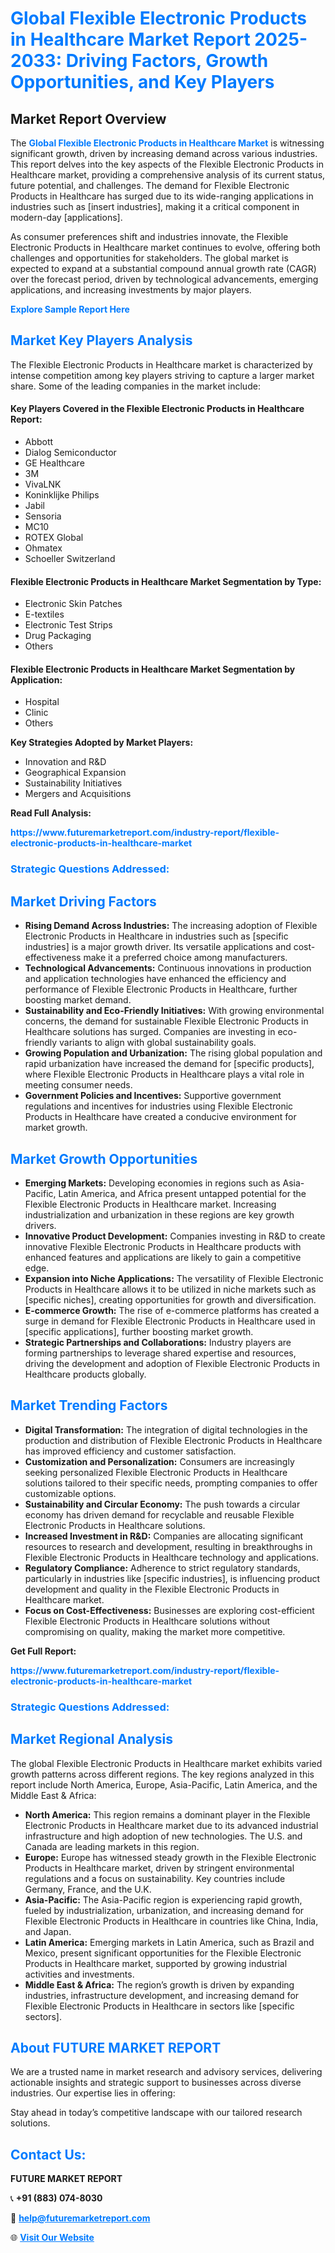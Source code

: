 <h1 style="color: #007BFF;">Global Flexible Electronic Products in Healthcare Market Report 2025-2033: Driving Factors, Growth Opportunities, and Key Players</h1>

<section id="overview">
<h2>Market Report Overview</h2>
<p>The <a href="https://www.futuremarketreport.com/industry-report/flexible-electronic-products-in-healthcare-market" style="color: #007BFF; text-decoration: none;"><strong>Global Flexible Electronic Products in Healthcare Market</strong></a> is witnessing significant growth, driven by increasing demand across various industries. This report delves into the key aspects of the Flexible Electronic Products in Healthcare market, providing a comprehensive analysis of its current status, future potential, and challenges. The demand for Flexible Electronic Products in Healthcare has surged due to its wide-ranging applications in industries such as [insert industries], making it a critical component in modern-day [applications].</p>
<p>As consumer preferences shift and industries innovate, the Flexible Electronic Products in Healthcare market continues to evolve, offering both challenges and opportunities for stakeholders. The global market is expected to expand at a substantial compound annual growth rate (CAGR) over the forecast period, driven by technological advancements, emerging applications, and increasing investments by major players.</p>
</section>

<section id="overview">
<p><a href="https://www.futuremarketreport.com/request-sample/reportId=79300" style="color: #007BFF; text-decoration: none;"><strong>Explore Sample Report Here</strong></a></p>
</section>

<section id="key-players">
<h2 style="color: #007BFF;">Market Key Players Analysis</h2>
<p>The Flexible Electronic Products in Healthcare market is characterized by intense competition among key players striving to capture a larger market share. Some of the leading companies in the market include:</p>
<h4>Key Players Covered in the Flexible Electronic Products in Healthcare Report:</h4>
<ul><li>Abbott</li><li>Dialog Semiconductor</li><li>GE Healthcare</li><li>3M</li><li>VivaLNK</li><li>Koninklijke Philips</li><li>Jabil</li><li>Sensoria</li><li>MC10</li><li>ROTEX Global</li><li>Ohmatex</li><li>Schoeller Switzerland</li></ul>
<h4>Flexible Electronic Products in Healthcare Market Segmentation by Type:</h4>
<ul><li>Electronic Skin Patches</li><li>E-textiles</li><li>Electronic Test Strips</li><li>Drug Packaging</li><li>Others</li></ul>

<h4>Flexible Electronic Products in Healthcare Market Segmentation by Application:</h4>
<ul><li>Hospital</li><li>Clinic</li><li>Others</li></ul>
<p><strong>Key Strategies Adopted by Market Players:</strong></p>
<ul>
<li>Innovation and R&D</li>
<li>Geographical Expansion</li>
<li>Sustainability Initiatives</li>
<li>Mergers and Acquisitions</li>
</ul>
</section>

<section>
<p><strong>Read Full Analysis: </strong></p><a href="https://www.futuremarketreport.com/industry-report/flexible-electronic-products-in-healthcare-market" style="color: #007BFF; text-decoration: none;"><strong>https://www.futuremarketreport.com/industry-report/flexible-electronic-products-in-healthcare-market</strong></a>
<h3 style="color: #007BFF;">Strategic Questions Addressed:</h3>
</section>

<section id="driving-factors">
<h2 style="color: #007BFF;">Market Driving Factors</h2>
<ul>
<li><strong>Rising Demand Across Industries:</strong> The increasing adoption of Flexible Electronic Products in Healthcare in industries such as [specific industries] is a major growth driver. Its versatile applications and cost-effectiveness make it a preferred choice among manufacturers.</li>
<li><strong>Technological Advancements:</strong> Continuous innovations in production and application technologies have enhanced the efficiency and performance of Flexible Electronic Products in Healthcare, further boosting market demand.</li>
<li><strong>Sustainability and Eco-Friendly Initiatives:</strong> With growing environmental concerns, the demand for sustainable Flexible Electronic Products in Healthcare solutions has surged. Companies are investing in eco-friendly variants to align with global sustainability goals.</li>
<li><strong>Growing Population and Urbanization:</strong> The rising global population and rapid urbanization have increased the demand for [specific products], where Flexible Electronic Products in Healthcare plays a vital role in meeting consumer needs.</li>
<li><strong>Government Policies and Incentives:</strong> Supportive government regulations and incentives for industries using Flexible Electronic Products in Healthcare have created a conducive environment for market growth.</li>
</ul>
</section>

<section id="growth-opportunities">
<h2 style="color: #007BFF;">Market Growth Opportunities</h2>
<ul>
<li><strong>Emerging Markets:</strong> Developing economies in regions such as Asia-Pacific, Latin America, and Africa present untapped potential for the Flexible Electronic Products in Healthcare market. Increasing industrialization and urbanization in these regions are key growth drivers.</li>
<li><strong>Innovative Product Development:</strong> Companies investing in R&D to create innovative Flexible Electronic Products in Healthcare products with enhanced features and applications are likely to gain a competitive edge.</li>
<li><strong>Expansion into Niche Applications:</strong> The versatility of Flexible Electronic Products in Healthcare allows it to be utilized in niche markets such as [specific niches], creating opportunities for growth and diversification.</li>
<li><strong>E-commerce Growth:</strong> The rise of e-commerce platforms has created a surge in demand for Flexible Electronic Products in Healthcare used in [specific applications], further boosting market growth.</li>
<li><strong>Strategic Partnerships and Collaborations:</strong> Industry players are forming partnerships to leverage shared expertise and resources, driving the development and adoption of Flexible Electronic Products in Healthcare products globally.</li>
</ul>
</section>

<section id="trending-factors">
<h2 style="color: #007BFF;">Market Trending Factors</h2>
<ul>
<li><strong>Digital Transformation:</strong> The integration of digital technologies in the production and distribution of Flexible Electronic Products in Healthcare has improved efficiency and customer satisfaction.</li>
<li><strong>Customization and Personalization:</strong> Consumers are increasingly seeking personalized Flexible Electronic Products in Healthcare solutions tailored to their specific needs, prompting companies to offer customizable options.</li>
<li><strong>Sustainability and Circular Economy:</strong> The push towards a circular economy has driven demand for recyclable and reusable Flexible Electronic Products in Healthcare solutions.</li>
<li><strong>Increased Investment in R&D:</strong> Companies are allocating significant resources to research and development, resulting in breakthroughs in Flexible Electronic Products in Healthcare technology and applications.</li>
<li><strong>Regulatory Compliance:</strong> Adherence to strict regulatory standards, particularly in industries like [specific industries], is influencing product development and quality in the Flexible Electronic Products in Healthcare market.</li>
<li><strong>Focus on Cost-Effectiveness:</strong> Businesses are exploring cost-efficient Flexible Electronic Products in Healthcare solutions without compromising on quality, making the market more competitive.</li>
</ul>
</section>

<section>
<p><strong>Get Full Report: </strong></p><a href="https://www.futuremarketreport.com/industry-report/flexible-electronic-products-in-healthcare-market" style="color: #007BFF; text-decoration: none;"><strong>https://www.futuremarketreport.com/industry-report/flexible-electronic-products-in-healthcare-market</strong></a>
<h3 style="color: #007BFF;">Strategic Questions Addressed:</h3>
</section>


<section id="regional-analysis">
<h2 style="color: #007BFF;">Market Regional Analysis</h2>
<p>The global Flexible Electronic Products in Healthcare market exhibits varied growth patterns across different regions. The key regions analyzed in this report include North America, Europe, Asia-Pacific, Latin America, and the Middle East & Africa:</p>
<ul>
<li><strong>North America:</strong> This region remains a dominant player in the Flexible Electronic Products in Healthcare market due to its advanced industrial infrastructure and high adoption of new technologies. The U.S. and Canada are leading markets in this region.</li>
<li><strong>Europe:</strong> Europe has witnessed steady growth in the Flexible Electronic Products in Healthcare market, driven by stringent environmental regulations and a focus on sustainability. Key countries include Germany, France, and the U.K.</li>
<li><strong>Asia-Pacific:</strong> The Asia-Pacific region is experiencing rapid growth, fueled by industrialization, urbanization, and increasing demand for Flexible Electronic Products in Healthcare in countries like China, India, and Japan.</li>
<li><strong>Latin America:</strong> Emerging markets in Latin America, such as Brazil and Mexico, present significant opportunities for the Flexible Electronic Products in Healthcare market, supported by growing industrial activities and investments.</li>
<li><strong>Middle East & Africa:</strong> The region’s growth is driven by expanding industries, infrastructure development, and increasing demand for Flexible Electronic Products in Healthcare in sectors like [specific sectors].</li>
</ul>
</section>

<footer>
<h2 style="color: #007BFF;">About FUTURE MARKET REPORT</h2>
<p>We are a trusted name in market research and advisory services, delivering actionable insights and strategic support to businesses across diverse industries. Our expertise lies in offering:</p>

<p>Stay ahead in today’s competitive landscape with our tailored research solutions.</p>

<h2 style="color: #007BFF;">Contact Us:</h2>
<p><strong>FUTURE MARKET REPORT</strong></p>
<p>📞 <strong>+91 (883) 074-8030</strong></p>
<p>📧 <strong><a href="mailto:help@futuremarketreport.com" style="color: #007BFF;">help@futuremarketreport.com</a></strong></p>
<p>🌐 <strong><a href="https://www.futuremarketreport.com/" style="color: #007BFF;">Visit Our Website</a></strong></p>
</footer>